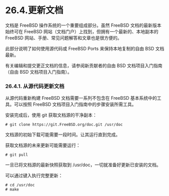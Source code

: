 # 26.4.更新文档

文档是 FreeBSD 操作系统的一个重要组成部分。虽然 FreeBSD 文档的最新版本始终可在 FreeBSD 网站（文档门户）上找到，但拥有一个最新的、本地副本的 FreeBSD 网站、手册、常见问题解答和文章也是很方便的。

此部分说明了如何使用源代码或 FreeBSD Ports 来保持本地复制的自由 BSD 文档最新。

有关编辑和提交更正文档的信息，请参阅新贡献者的自由 BSD 文档项目入门指南（自由 BSD 文档项目入门指南）。

### 26.4.1. 从源代码更新文档

从源代码重新构建 FreeBSD 文档需要一系列不包含在 FreeBSD 基本系统中的工具。可以按照 FreeBSD 文档项目入门指南中的步骤安装所需工具。

安装完成后，使用 git 获取文档源的干净副本：

```
# git clone https://git.FreeBSD.org/doc.git /usr/doc
```

文档源的初始下载可能需要一段时间。让其运行直到完成。

获取文档源的未来更新可能需要运行：

```
# git pull
```

一旦已将文档源的最新快照获取到 /usr/doc，一切就准备好更新已安装的文档。

可以通过键入执行完整更新：

```
# cd /usr/doc
# make
```
